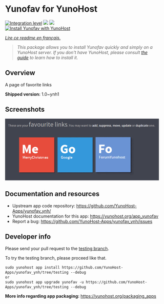 <!--
N.B.: This README was automatically generated by https://github.com/YunoHost/apps/tree/master/tools/README-generator
It shall NOT be edited by hand.
-->

# Yunofav for YunoHost

[![Integration level](https://dash.yunohost.org/integration/yunofav.svg)](https://dash.yunohost.org/appci/app/yunofav) ![](https://ci-apps.yunohost.org/ci/badges/yunofav.status.svg) ![](https://ci-apps.yunohost.org/ci/badges/yunofav.maintain.svg)  
[![Install Yunofav with YunoHost](https://install-app.yunohost.org/install-with-yunohost.svg)](https://install-app.yunohost.org/?app=yunofav)

*[Lire ce readme en français.](./README_fr.md)*

> *This package allows you to install Yunofav quickly and simply on a YunoHost server.
If you don't have YunoHost, please consult [the guide](https://yunohost.org/#/install) to learn how to install it.*

## Overview

A page of favorite links

**Shipped version:** 1.0~ynh1



## Screenshots

![](./doc/screenshots/Screenshot.png)

## Documentation and resources

* Upstream app code repository: https://github.com/YunoHost-Apps/yunofav_ynh/
* YunoHost documentation for this app: https://yunohost.org/app_yunofav
* Report a bug: https://github.com/YunoHost-Apps/yunofav_ynh/issues

## Developer info

Please send your pull request to the [testing branch](https://github.com/YunoHost-Apps/yunofav_ynh/tree/testing).

To try the testing branch, please proceed like that.
```
sudo yunohost app install https://github.com/YunoHost-Apps/yunofav_ynh/tree/testing --debug
or
sudo yunohost app upgrade yunofav -u https://github.com/YunoHost-Apps/yunofav_ynh/tree/testing --debug
```

**More info regarding app packaging:** https://yunohost.org/packaging_apps